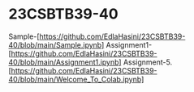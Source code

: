 # 23CSBTB39-40
Sample-[https://github.com/EdlaHasini/23CSBTB39-40/blob/main/Sample.ipynb]
Assignment1-[https://github.com/EdlaHasini/23CSBTB39-40/blob/main/Assignment1.ipynb]
Assignment-5.[https://github.com/EdlaHasini/23CSBTB39-40/blob/main/Welcome_To_Colab.ipynb]
